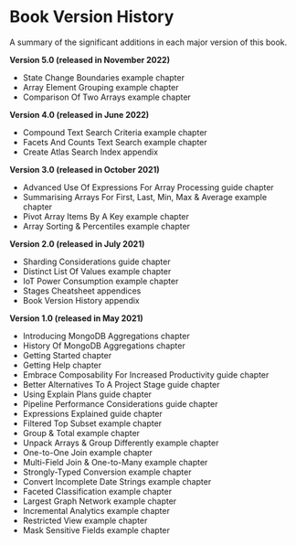 # Book Version History

A summary of the significant additions in each major version of this book.

__Version 5.0 (released in November 2022)__
* State Change Boundaries example chapter
* Array Element Grouping example chapter
* Comparison Of Two Arrays example chapter

__Version 4.0 (released in June 2022)__
* Compound Text Search Criteria example chapter
* Facets And Counts Text Search example chapter
* Create Atlas Search Index appendix

__Version 3.0 (released in October 2021)__
* Advanced Use Of Expressions For Array Processing guide chapter
* Summarising Arrays For First, Last, Min, Max & Average example chapter
* Pivot Array Items By A Key example chapter
* Array Sorting & Percentiles example chapter

__Version 2.0 (released in July 2021)__
* Sharding Considerations guide chapter
* Distinct List Of Values example chapter
* IoT Power Consumption example chapter
* Stages Cheatsheet appendices
* Book Version History appendix

__Version 1.0 (released in May 2021)__
* Introducing MongoDB Aggregations chapter
* History Of MongoDB Aggregations chapter
* Getting Started chapter
* Getting Help chapter
* Embrace Composability For Increased Productivity guide chapter
* Better Alternatives To A Project Stage guide chapter
* Using Explain Plans guide chapter
* Pipeline Performance Considerations guide chapter
* Expressions Explained guide chapter
* Filtered Top Subset example chapter
* Group & Total example chapter
* Unpack Arrays & Group Differently example chapter
* One-to-One Join example chapter
* Multi-Field Join & One-to-Many example chapter
* Strongly-Typed Conversion example chapter
* Convert Incomplete Date Strings example chapter
* Faceted Classification example chapter
* Largest Graph Network example chapter
* Incremental Analytics example chapter
* Restricted View example chapter
* Mask Sensitive Fields example chapter

